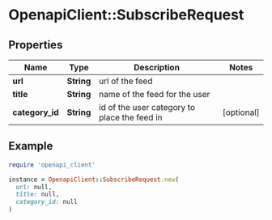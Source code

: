 # OpenapiClient::SubscribeRequest

## Properties

| Name | Type | Description | Notes |
| ---- | ---- | ----------- | ----- |
| **url** | **String** | url of the feed |  |
| **title** | **String** | name of the feed for the user |  |
| **category_id** | **String** | id of the user category to place the feed in | [optional] |

## Example

```ruby
require 'openapi_client'

instance = OpenapiClient::SubscribeRequest.new(
  url: null,
  title: null,
  category_id: null
)
```

